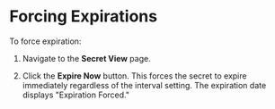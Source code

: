 [title]: # (Forcing Expirations)
[tags]: # (Expiration)
[priority]: # (10)

# Forcing Expirations

To force expiration:

1. Navigate to the **Secret View** page.

1. Click the **Expire Now** button. This forces the secret to expire immediately regardless of the interval setting. The expiration date displays "Expiration Forced."
